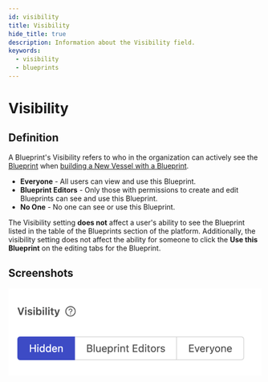 ```yaml
---
id: visibility
title: Visibility
hide_title: true
description: Information about the Visibility field.
keywords:
  - visibility
  - blueprints
---
```


# Visibility

## Definition

A Blueprint's Visibility refers to who in the organization can actively see the [Blueprint](../blueprints.md) when [building a New Vessel with a Blueprint](../vessels#with-blueprint).

- **Everyone** - All users can view and use this Blueprint.
- **Blueprint Editors** - Only those with permissions to create and edit Blueprints can see and use this Blueprint.
- **No One** - No one can see or use this Blueprint.

The Visibility setting **does not** affect a user's ability to see the Blueprint listed in the table of the Blueprints section of the platform. Additionally, the visibility setting does not affect the ability for someone to click the **Use this Blueprint** on the editing tabs for the Blueprint.

## Screenshots

![Visibility options for a Blueprint](../../.gitbook/assets/image_21.png)
